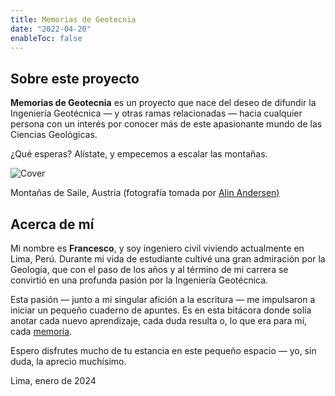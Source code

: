 ```yaml
---
title: Memorias de Geotecnia
date: "2022-04-20"
enableToc: false
---
```


## Sobre este proyecto

**Memorias de Geotecnia** es un proyecto que nace del deseo de difundir la Ingeniería Geotécnica — y otras ramas relacionadas — hacia cualquier persona con un interés por conocer más de este apasionante mundo de las Ciencias Geológicas.

¿Qué esperas? Alístate, y empecemos a escalar las montañas.

![Cover](/images/cover.jpg)
<figcaption>Montañas de Saile, Austria (fotografía tomada por <a href="https://unsplash.com/@onixion">Alin Andersen)</a></figcaption>

## Acerca de mí

Mi nombre es **Francesco**, y soy ingeniero civil viviendo actualmente en Lima, Perú. Durante mi vida de estudiante cultivé una gran admiración por la Geología, que con el paso de los años y al término de mi carrera se convirtió en una profunda pasión por la Ingeniería Geotécnica.

Esta pasión — junto a mi singular afición a la escritura — me impulsaron a iniciar un pequeño cuaderno de apuntes. Es en esta bitácora donde solía anotar cada nuevo aprendizaje, cada duda resulta o, lo que era para mí, cada [memoria](/_index.md).

Espero disfrutes mucho de tu estancia en este pequeño espacio — yo, sin duda, la aprecio muchísimo.

Lima, enero de 2024